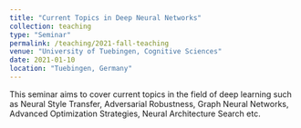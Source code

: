 ```yaml
---
title: "Current Topics in Deep Neural Networks"
collection: teaching
type: "Seminar"
permalink: /teaching/2021-fall-teaching
venue: "University of Tuebingen, Cognitive Sciences"
date: 2021-01-10
location: "Tuebingen, Germany"
---
```


This seminar aims to cover current topics in the field of deep learning such as Neural Style Transfer, Adversarial Robustness, Graph Neural Networks, Advanced Optimization Strategies, Neural Architecture Search etc.